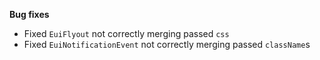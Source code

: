**Bug fixes**

- Fixed `EuiFlyout` not correctly merging passed `css`
- Fixed `EuiNotificationEvent` not correctly merging passed `className`s
